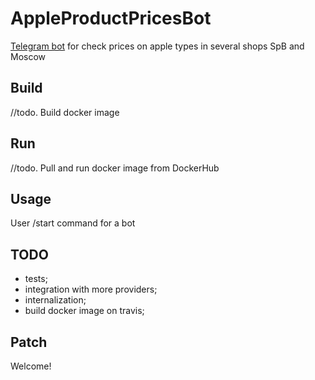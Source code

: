 # AppleProductPricesBot #

[Telegram bot](https://t.me/ApplePriceParcerBot) for check prices on apple types in several shops SpB and Moscow

## Build ##

//todo. Build docker image

## Run ##

//todo. Pull and run docker image from DockerHub

## Usage

User /start command for a bot

## TODO

- tests;
- integration with more providers;
- internalization;
- build docker image on travis; 
## Patch 

Welcome!
